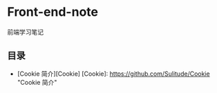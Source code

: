 # Front-end-note
前端学习笔记
## 目录
* [Cookie 简介][Cookie]
[Cookie]: https://github.com/Sulitude/Cookie "Cookie 简介"



